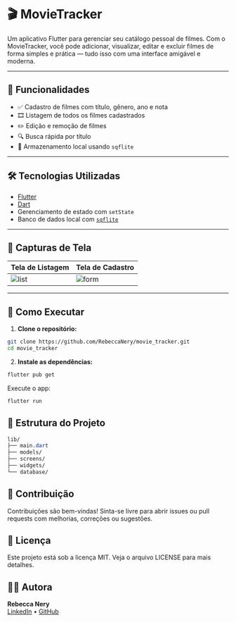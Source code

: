 # 🎬 MovieTracker

Um aplicativo Flutter para gerenciar seu catálogo pessoal de filmes. Com o MovieTracker, você pode adicionar, visualizar, editar e excluir filmes de forma simples e prática — tudo isso com uma interface amigável e moderna.

---

## 📱 Funcionalidades

- ✅ Cadastro de filmes com título, gênero, ano e nota
- 🎞 Listagem de todos os filmes cadastrados
- ✏️ Edição e remoção de filmes
- 🔍 Busca rápida por título
- 💾 Armazenamento local usando `sqflite`

---

## 🛠 Tecnologias Utilizadas

- [Flutter](https://flutter.dev/)
- [Dart](https://dart.dev/)
- Gerenciamento de estado com `setState`
- Banco de dados local com [`sqflite`](https://pub.dev/packages/sqflite)

---

## 📸 Capturas de Tela

| Tela de Listagem | Tela de Cadastro |
|------------------|------------------|
| ![list](assets/screenshots/list.png) | ![form](assets/screenshots/form.png) |

---

## 🚀 Como Executar

1. **Clone o repositório:**

```bash
git clone https://github.com/RebeccaNery/movie_tracker.git
cd movie_tracker
```

2. **Instale as dependências:**

```bash
flutter pub get
```

Execute o app:
```bash
flutter run
```
## 📂 Estrutura do Projeto
```css
lib/
├── main.dart
├── models/
├── screens/
├── widgets/
└── database/
```
## 🤝 Contribuição
Contribuições são bem-vindas! Sinta-se livre para abrir issues ou pull requests com melhorias, correções ou sugestões.

## 🧾 Licença
Este projeto está sob a licença MIT. Veja o arquivo LICENSE para mais detalhes.

## 👩‍💻 Autora

**Rebecca Nery**  
[LinkedIn](https://www.linkedin.com/in/rebecca-nery) • [GitHub](https://github.com/RebeccaNery)
